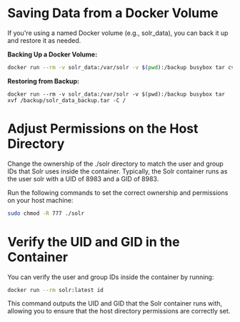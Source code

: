 # Saving Data from a Docker Volume

If you're using a named Docker volume (e.g., solr_data), you can back it up and restore it as needed.

**Backing Up a Docker Volume:**

```bash
docker run --rm -v solr_data:/var/solr -v $(pwd):/backup busybox tar cvf /backup/solr_data_backup.tar /var/solr
```

**Restoring from Backup:**
```
docker run --rm -v solr_data:/var/solr -v $(pwd):/backup busybox tar xvf /backup/solr_data_backup.tar -C /
```


# Adjust Permissions on the Host Directory

Change the ownership of the ./solr directory to match the user and group IDs that Solr uses inside the container. Typically, the Solr container runs as the user solr with a UID of 8983 and a GID of 8983.

Run the following commands to set the correct ownership and permissions on your host machine:

```bash
sudo chmod -R 777 ./solr
```

# Verify the UID and GID in the Container

You can verify the user and group IDs inside the container by running:

```bash
docker run --rm solr:latest id
```

This command outputs the UID and GID that the Solr container runs with, allowing you to ensure that the host directory permissions are correctly set.
